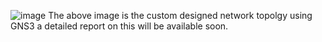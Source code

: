 ![image](https://github.com/user-attachments/assets/458acf9a-5222-4437-983c-29dd65e19259)
The above image is the custom designed network topolgy using GNS3 a detailed report on this will be available soon.
